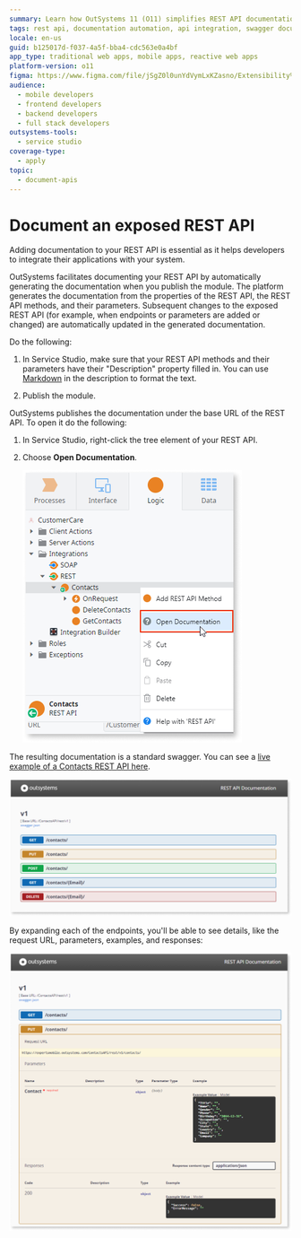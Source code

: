 ```yaml
---
summary: Learn how OutSystems 11 (O11) simplifies REST API documentation by automatically generating it upon module publication.
tags: rest api, documentation automation, api integration, swagger documentation, service studio
locale: en-us
guid: b125017d-f037-4a5f-bba4-cdc563e0a4bf
app_type: traditional web apps, mobile apps, reactive web apps
platform-version: o11
figma: https://www.figma.com/file/jSgZ0l0unYdVymLxKZasno/Extensibility%20and%20Integration?node-id=418:0
audience:
  - mobile developers
  - frontend developers
  - backend developers
  - full stack developers
outsystems-tools:
  - service studio
coverage-type:
  - apply
topic:
  - document-apis
---
```


# Document an exposed REST API

Adding documentation to your REST API is essential as it helps developers to integrate their applications with your system.

OutSystems facilitates documenting your REST API by automatically generating the documentation when you publish the module. The platform generates the documentation from the properties of the REST API, the REST API methods, and their parameters. Subsequent changes to the exposed REST API (for example, when endpoints or parameters are added or changed) are automatically updated in the generated documentation.

Do the following:

1. In Service Studio, make sure that your REST API methods and their parameters have their "Description" property filled in. You can use [Markdown](http://daringfireball.net/projects/markdown/syntax) in the description to format the text.

1. Publish the module.

OutSystems publishes the documentation under the base URL of the REST API. To open it do the following:

1. In Service Studio, right-click the tree element of your REST API.

1. Choose **Open Documentation**.

    ![Context menu in Service Studio showing the 'Open Documentation' option for a REST API.](images/rest-open-documentation-ss.png "Open REST API Documentation in Service Studio")

The resulting documentation is a standard swagger. You can see a [live example of a Contacts REST API here](https://expertsmobile.outsystems.com/ContactsAPI/rest/v1/).

![Screenshot of OutSystems REST API documentation interface with various HTTP method types for the Contacts API.](images/contacts-rest-swagger.png "Overview of REST API Documentation")

By expanding each of the endpoints, you'll be able to see details, like the request URL, parameters, examples, and responses:

![Detailed view of a PUT method in OutSystems REST API documentation showing request URL, parameters, and response structure.](images/contacts-rest-swagger-detail.png "Detailed REST API Documentation View")
